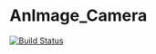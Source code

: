 # AnImage_Camera

[![Build Status](https://travis-ci.org/oksangman/AnImage_Camera.svg?branch=master)](https://travis-ci.org/oksangman/AnImage_Camera)
